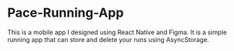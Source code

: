 # Pace-Running-App
This is a mobile app I designed using React Native and Figma. It is a simple running app that can store and delete your runs using AsyncStorage.
